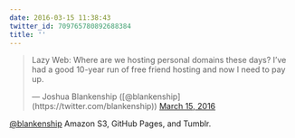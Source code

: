 ```yaml
---
date: 2016-03-15 11:38:43
twitter_id: 709765780892688384
title: ''
---
```


<blockquote class="twitter-tweet"><p lang="en" dir="ltr">Lazy Web: Where are we hosting personal domains these days? I’ve had a good 10-year run of free friend hosting and now I need to pay up.</p>&mdash; Joshua Blankenship ([@blankenship](https://twitter.com/blankenship)) <a href="https://twitter.com/blankenship/status/709764764164104192?ref_src=twsrc%5Etfw">March 15, 2016</a></blockquote>
<script async src="https://platform.twitter.com/widgets.js" charset="utf-8"></script>

[@blankenship](https://twitter.com/blankenship) Amazon S3, GitHub Pages, and Tumblr.
